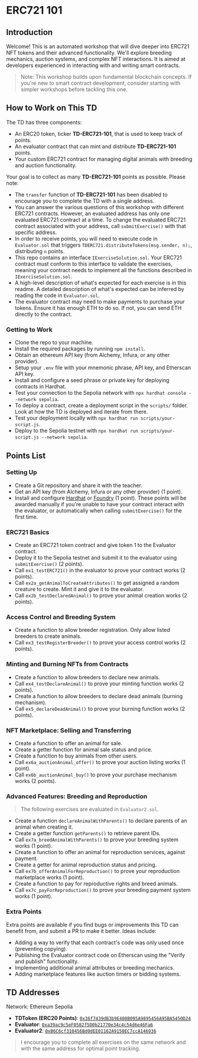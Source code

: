 # ERC721 101

## Introduction
Welcome!
This is an automated workshop that will dive deeper into ERC721 NFT tokens and their advanced functionality. We'll explore breeding mechanics, auction systems, and complex NFT interactions. It is aimed at developers experienced in interacting with and writing smart contracts.

> Note: This workshop builds upon fundamental blockchain concepts. If you're new to smart contract development, consider starting with simpler workshops before tackling this one.

## How to Work on This TD
The TD has three components:
- An ERC20 token, ticker **TD-ERC721-101**, that is used to keep track of points.
- An evaluator contract that can mint and distribute **TD-ERC721-101** points.
- Your custom ERC721 contract for managing digital animals with breeding and auction functionality.

Your goal is to collect as many **TD-ERC721-101** points as possible. Please note:
- The `transfer` function of **TD-ERC721-101** has been disabled to encourage you to complete the TD with a single address.
- You can answer the various questions of this workshop with different ERC721 contracts. However, an evaluated address has only one evaluated ERC721 contract at a time. To change the evaluated ERC721 contract associated with your address, call `submitExercise()` with that specific address.
- In order to receive points, you will need to execute code in `Evaluator.sol` that triggers `TDERC721.distributeTokens(msg.sender, n);`, distributing `n` points.
- This repo contains an interface `IExerciseSolution.sol`. Your ERC721 contract must conform to this interface to validate the exercises, meaning your contract needs to implement all the functions described in `IExerciseSolution.sol`.
- A high-level description of what's expected for each exercise is in this readme. A detailed description of what's expected can be inferred by reading the code in `Evaluator.sol`.
- The evaluator contract may need to make payments to purchase your tokens. Ensure it has enough ETH to do so. If not, you can send ETH directly to the contract.

### Getting to Work
- Clone the repo to your machine.
- Install the required packages by running `npm install`.
- Obtain an ethereum API key (from Alchemy, Infura, or any other provider).
- Setup your `.env` file with your mnemonic phrase, API key, and Etherscan API key.
- Install and configure a seed phrase or private key for deploying contracts in Hardhat.
- Test your connection to the Sepolia network with `npx hardhat console --network sepolia`.
- To deploy a contract, create a deployment script in the `scripts/` folder. Look at how the TD is deployed and iterate from there.
- Test your deployment locally with `npx hardhat run scripts/your-script.js`.
- Deploy to the Sepolia testnet with `npx hardhat run scripts/your-script.js --network sepolia`.

## Points List
### Setting Up
- Create a Git repository and share it with the teacher.
- Get an API key (from Alchemy, Infura or any other provider) (1 point).
- Install and configure [Hardhat](https://hardhat.org/) or [Foundry](https://book.getfoundry.sh/) (1 point).
These points will be awarded manually if you're unable to have your contract interact with the evaluator, or automatically when calling `submitExercise()` for the first time.

### ERC721 Basics
- Create an ERC721 token contract and give token 1 to the Evaluator contract.
- Deploy it to the Sepolia testnet and submit it to the evaluator using `submitExercise()` (2 points).
- Call `ex1_testERC721()` in the evaluator to prove your contract works (2 points).
- Call `ex2a_getAnimalToCreateAttributes()` to get assigned a random creature to create. Mint it and give it to the evaluator.
- Call `ex2b_testDeclaredAnimal()` to prove your animal creation works (2 points).

### Access Control and Breeding System
- Create a function to allow breeder registration. Only allow listed breeders to create animals.
- Call `ex3_testRegisterBreeder()` to prove your access control works (2 points).

### Minting and Burning NFTs from Contracts
- Create a function to allow breeders to declare new animals.
- Call `ex4_testDeclareAnimal()` to prove your minting function works (2 points).
- Create a function to allow breeders to declare dead animals (burning mechanism).
- Call `ex5_declareDeadAnimal()` to prove your burning function works (2 points).

### NFT Marketplace: Selling and Transferring
- Create a function to offer an animal for sale.
- Create a getter function for animal sale status and price.
- Create a function to buy animals from other users.
- Call `ex6a_auctionAnimal_offer()` to prove your auction listing works (1 point).
- Call `ex6b_auctionAnimal_buy()` to prove your purchase mechanism works (2 points).

### Advanced Features: Breeding and Reproduction
> The following exercises are evaluated in `Evaluator2.sol`.
- Create a function `declareAnimalWithParents()` to declare parents of an animal when creating it.
- Create a getter function `getParents()` to retrieve parent IDs.
- Call `ex7a_breedAnimalWithParents()` to prove your breeding system works (1 point).
- Create a function to offer an animal for reproduction services, against payment.
- Create a getter for animal reproduction status and pricing.
- Call `ex7b_offerAnimalForReproduction()` to prove your reproduction marketplace works (1 point).
- Create a function to pay for reproductive rights and breed animals.
- Call `ex7c_payForReproduction()` to prove your breeding payment system works (1 point).

### Extra Points
Extra points are available if you find bugs or improvements this TD can benefit from, and submit a PR to make it better. Ideas include:
- Adding a way to verify that each contract's code was only used once (preventing copying).
- Publishing the Evaluator contract code on Etherscan using the "Verify and publish" functionality.
- Implementing additional animal attributes or breeding mechanics.
- Adding marketplace features like auction timers or bidding systems.

## TD Addresses
Network: Ethereum Sepolia
- **TDToken (ERC20 Points)**: [`0x36f7439dB3b9E408B095A9895456A95BA5450D24`](https://sepolia.etherscan.io/address/0x36f7439dB3b9E408B095A9895456A95BA5450D24)
- **Evaluator**: [`0xa39ac9c5eF0582f5D0b21770e34c4c54d6e46Fa6`](https://sepolia.etherscan.io/address/0xa39ac9c5eF0582f5D0b21770e34c4c54d6e46Fa6)
- **Evaluator2**: [`0xB6C6cf310456Bd0dEE01162A9150EC7ccA146936`](https://sepolia.etherscan.io/address/0xB6C6cf310456Bd0dEE01162A9150EC7ccA146936)

> I encourage you to complete all exercises on the same network and with the same address for optimal point tracking.
